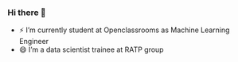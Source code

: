### Hi there 👋
- ⚡ I’m currently student at Openclassrooms as Machine Learning Engineer
- 😄 I’m a data scientist trainee at RATP group

<!--
**Cyr-dcx/Cyr-dcx** is a ✨ _special_ ✨ repository because its `README.md` (this file) appears on your GitHub profile.

Here are some ideas to get you started:


